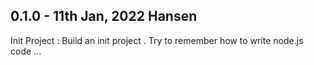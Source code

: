 ## 0.1.0 - 11th Jan, 2022 Hansen
Init Project : Build an init project . Try to remember how to write node.js code ...

